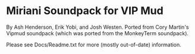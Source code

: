 # Miriani Soundpack for VIP Mud
By Ash Henderson, Erik Yobi, and Josh Westen.
Ported from Cory Martin's Vipmud soundpack (which was ported from the MonkeyTerm soundpack).

Please see Docs/Readme.txt for more (mostly out-of-date) information.
